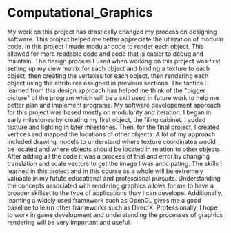 # Computational_Graphics
My work on this project has drastically changed my process on designing software. This project helped me better appreciate the utilization of modular code. In this project I made modular code to render each object. This allowed for more readable code and code that is easier to debug and maintain.
The design process I used when working on this project was first setting up my view matrix for each object and binding a texture to each object, then creating the vertexes for each object, then rendering each object using the attribures assigned in previous sections. The tactics I learned from this design approach 
has helped me think of the "bigger picture" of the program which will be a skill used in future work to help me better plan and implement programs.
My software developement approach for this project was based mostly on modularity and iteration. I began in early milestones by creating my first object, the filing cabinet. I added texture and lighting in later milestones. Then, for the final project, I created vertices and mapped the locations of other objects. A lot of my approach included drawing models to understand where texture coordinatea would be located and where objects should be located in relation to other objects. After adding all the code it was a process of trial and error by changing translation and scale vectors to get the image I was anticipating.
The skills I learned in this project and in this course as a whole will be extremely valuable in my futute educational and professional pursuits. Understanding the concepts associated with rendering graphics allows for me to have a broader skillset to the type of applications thay I can develope. Additionally, learning a widely used framework such as OpenGL gives me a good baseline to learn other frameworks such as DirectX. Professionally, I hope to work in game development and understanding the processes of graphics rendering will be very important and useful.

